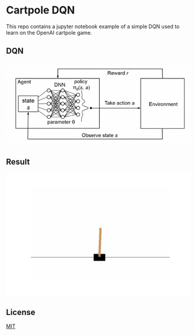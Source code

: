 # Cartpole DQN

This repo contains a jupyter notebook example of a simple DQN used to learn on the OpenAI cartpole game.

## DQN

![alt text](images/DQN.png "DQN")



## Result

![alt text](images/gym_animation.gif "gym_animation")

## License
[MIT](https://choosealicense.com/licenses/mit/)